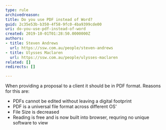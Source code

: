 ```yaml
---
type: rule
archivedreason: 
title: Do you use PDF instead of Word?
guid: 2c35e53b-b350-4f58-9fc0-4ba9399cde00
uri: do-you-use-pdf-instead-of-word
created: 2019-10-01T01:28:50.0000000Z
authors:
- title: Steven Andrews
  url: https://ssw.com.au/people/steven-andrews
- title: Ulysses Maclaren
  url: https://ssw.com.au/people/ulysses-maclaren
related: []
redirects: []

---
```


When providing a proposal to a client it should be in PDF format. Reasons for this are:

<!--endintro-->

* PDFs cannot be edited without leaving a digital footprint
* PDF is a universal file format across different OS'
* File Size is decreased
* Reading is free and is now built into browser, requring no unique software to view
